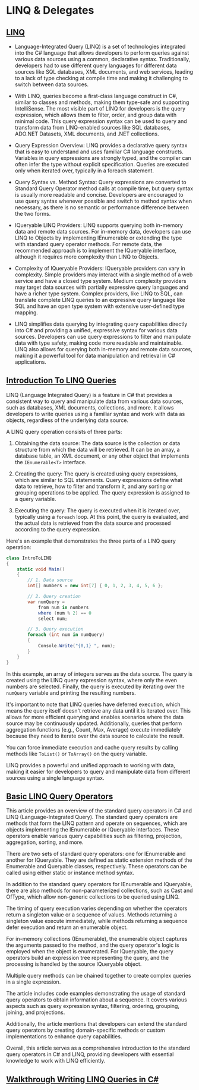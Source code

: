 # LINQ & Delegates

## [LINQ](https://learn.microsoft.com/en-us/dotnet/csharp/linq/)

- Language-Integrated Query (LINQ) is a set of technologies integrated into the C# language that allows developers to perform queries against various data sources using a common, declarative syntax. Traditionally, developers had to use different query languages for different data sources like SQL databases, XML documents, and web services, leading to a lack of type checking at compile time and making it challenging to switch between data sources.

- With LINQ, queries become a first-class language construct in C#, similar to classes and methods, making them type-safe and supporting IntelliSense. The most visible part of LINQ for developers is the query expression, which allows them to filter, order, and group data with minimal code. This query expression syntax can be used to query and transform data from LINQ-enabled sources like SQL databases, ADO.NET Datasets, XML documents, and .NET collections.



- Query Expression Overview: LINQ provides a declarative query syntax that is easy to understand and uses familiar C# language constructs. Variables in query expressions are strongly typed, and the compiler can often infer the type without explicit specification. Queries are executed only when iterated over, typically in a foreach statement.

- Query Syntax vs. Method Syntax: Query expressions are converted to Standard Query Operator method calls at compile time, but query syntax is usually more readable and concise. Developers are encouraged to use query syntax whenever possible and switch to method syntax when necessary, as there is no semantic or performance difference between the two forms.

- IQueryable LINQ Providers: LINQ supports querying both in-memory data and remote data sources. For in-memory data, developers can use LINQ to Objects by implementing IEnumerable<T> or extending the type with standard query operator methods. For remote data, the recommended approach is to implement the IQueryable<T> interface, although it requires more complexity than LINQ to Objects.

- Complexity of IQueryable Providers: IQueryable providers can vary in complexity. Simple providers may interact with a single method of a web service and have a closed type system. Medium complexity providers may target data sources with partially expressive query languages and have a richer type system. Complex providers, like LINQ to SQL, can translate complete LINQ queries to an expressive query language like SQL and have an open type system with extensive user-defined type mapping.

- LINQ simplifies data querying by integrating query capabilities directly into C# and providing a unified, expressive syntax for various data sources. Developers can use query expressions to filter and manipulate data with type safety, making code more readable and maintainable. LINQ also allows for querying both in-memory and remote data sources, making it a powerful tool for data manipulation and retrieval in C# applications.

## [Introduction To LINQ Queries](https://learn.microsoft.com/en-us/dotnet/csharp/programming-guide/concepts/linq/introduction-to-linq-queries)

LINQ (Language Integrated Query) is a feature in C# that provides a consistent way to query and manipulate data from various data sources, such as databases, XML documents, collections, and more. It allows developers to write queries using a familiar syntax and work with data as objects, regardless of the underlying data source.

A LINQ query operation consists of three parts:

1. Obtaining the data source: The data source is the collection or data structure from which the data will be retrieved. It can be an array, a database table, an XML document, or any other object that implements the `IEnumerable<T>` interface.

2. Creating the query: The query is created using query expressions, which are similar to SQL statements. Query expressions define what data to retrieve, how to filter and transform it, and any sorting or grouping operations to be applied. The query expression is assigned to a query variable.

3. Executing the query: The query is executed when it is iterated over, typically using a `foreach` loop. At this point, the query is evaluated, and the actual data is retrieved from the data source and processed according to the query expression.

Here's an example that demonstrates the three parts of a LINQ query operation:

```csharp
class IntroToLINQ
{
    static void Main()
    {
        // 1. Data source
        int[] numbers = new int[7] { 0, 1, 2, 3, 4, 5, 6 };

        // 2. Query creation
        var numQuery =
            from num in numbers
            where (num % 2) == 0
            select num;

        // 3. Query execution
        foreach (int num in numQuery)
        {
            Console.Write("{0,1} ", num);
        }
    }
}
```

In this example, an array of integers serves as the data source. The query is created using the LINQ query expression syntax, where only the even numbers are selected. Finally, the query is executed by iterating over the `numQuery` variable and printing the resulting numbers.

It's important to note that LINQ queries have deferred execution, which means the query itself doesn't retrieve any data until it is iterated over. This allows for more efficient querying and enables scenarios where the data source may be continuously updated. Additionally, queries that perform aggregation functions (e.g., Count, Max, Average) execute immediately because they need to iterate over the data source to calculate the result.

You can force immediate execution and cache query results by calling methods like `ToList()` or `ToArray()` on the query variable.

LINQ provides a powerful and unified approach to working with data, making it easier for developers to query and manipulate data from different sources using a single language syntax.

## [Basic LINQ Query Operators](https://learn.microsoft.com/en-us/dotnet/csharp/programming-guide/concepts/linq/standard-query-operators-overview)

This article provides an overview of the standard query operators in C# and LINQ (Language-Integrated Query). The standard query operators are methods that form the LINQ pattern and operate on sequences, which are objects implementing the IEnumerable<T> or IQueryable<T> interfaces. These operators enable various query capabilities such as filtering, projection, aggregation, sorting, and more.

There are two sets of standard query operators: one for IEnumerable<T> and another for IQueryable<T>. They are defined as static extension methods of the Enumerable and Queryable classes, respectively. These operators can be called using either static or instance method syntax.

In addition to the standard query operators for IEnumerable<T> and IQueryable<T>, there are also methods for non-parameterized collections, such as Cast<TResult> and OfType<TResult>, which allow non-generic collections to be queried using LINQ.

The timing of query execution varies depending on whether the operators return a singleton value or a sequence of values. Methods returning a singleton value execute immediately, while methods returning a sequence defer execution and return an enumerable object.

For in-memory collections (IEnumerable<T>), the enumerable object captures the arguments passed to the method, and the query operator's logic is employed when the object is enumerated. For IQueryable<T>, the query operators build an expression tree representing the query, and the processing is handled by the source IQueryable<T> object.

Multiple query methods can be chained together to create complex queries in a single expression.

The article includes code examples demonstrating the usage of standard query operators to obtain information about a sequence. It covers various aspects such as query expression syntax, filtering, ordering, grouping, joining, and projections.

Additionally, the article mentions that developers can extend the standard query operators by creating domain-specific methods or custom implementations to enhance query capabilities.

Overall, this article serves as a comprehensive introduction to the standard query operators in C# and LINQ, providing developers with essential knowledge to work with LINQ efficiently.

## [Walkthrough Writing LINQ Queries in C#](https://learn.microsoft.com/en-us/dotnet/csharp/programming-guide/concepts/linq/walkthrough-writing-queries-linq)

